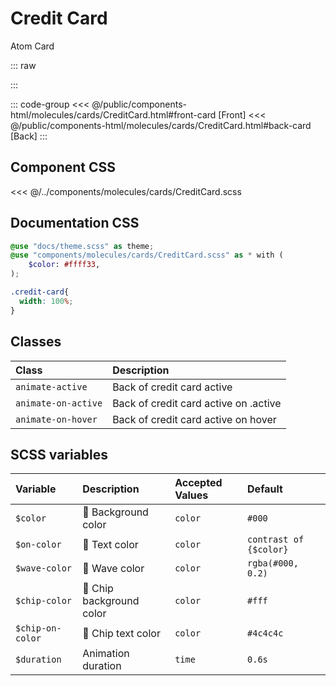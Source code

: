 # Credit Card
<Badge type="tip">Atom</Badge> <Badge type="info">Card</Badge>

::: raw
<div class="dev-section">
    <!--@include: ../../public/components-html/molecules/cards/CreditCard.html -->
</div>
:::

::: code-group
<<< @/public/components-html/molecules/cards/CreditCard.html#front-card [Front]
<<< @/public/components-html/molecules/cards/CreditCard.html#back-card [Back]
:::

## Component CSS

<<< @/../components/molecules/cards/CreditCard.scss

## Documentation CSS

```scss
@use "docs/theme.scss" as theme;
@use "components/molecules/cards/CreditCard.scss" as * with (
    $color: #ffff33,
);

.credit-card{
  width: 100%;
}
```

## Classes

| Class                  | Description                           |
|:-----------------------|:--------------------------------------|
| `animate-active`       | Back of credit card active            |
| `animate-on-active`    | Back of credit card active on .active |
| `animate-on-hover`     | Back of credit card active on hover   |

## SCSS variables

| Variable         | Description                                          | Accepted Values | Default                  |
|:-----------------|:-----------------------------------------------------|:----------------|:-------------------------|
| `$color`         | :first_quarter_moon_with_face: Background color      | `color`         | `#000`                   |
| `$on-color`      | :first_quarter_moon_with_face: Text color            | `color`         | `contrast of {$color}`   |
| `$wave-color`    | :first_quarter_moon_with_face: Wave color            | `color`         | `rgba(#000, 0.2)`        |
| `$chip-color`    | :first_quarter_moon_with_face: Chip background color | `color`         | `#fff`                   |
| `$chip-on-color` | :first_quarter_moon_with_face: Chip text color       | `color`         | `#4c4c4c`                |
| `$duration`      | Animation duration                                   | `time`          | `0.6s`                   |

<style lang="scss">
@use "docs/theme.scss" as theme;
@use "components/molecules/cards/CreditCard.scss" as * with (
    $color: #ffff33,
);

.credit-card{
    width: 100%;
}
</style>
